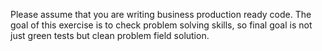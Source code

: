 Please assume that you are writing business production ready code.
The goal of this exercise is to check problem solving skills, so final goal is not just green tests but clean problem field solution.